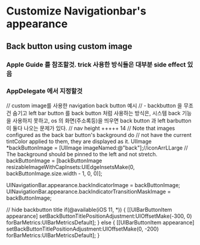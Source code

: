 # Customize Navigationbar's appearance  

## Back button using custom image 
### Apple Guide 를 참조할것. trick 사용한 방식들은 대부분 side effect 있음 
### AppDelegate 에서 지정할것

// custom image를 사용한 navigation back button 예시
// - backbutton 을 무조건 숨기고 left bar button 를 back button 처럼 사용하는 방식은, 시스템 back 기능을 사용하지 못하고, os 의 화면(주소록등)을 띄우면 back button 과 left barbutton 이 둘다 나오는 문제가 있다.
// nav height +++++ 14
// Note that images configured as the back bar button's background do
// not have the current tintColor applied to them, they are displayed as it.
UIImage *backButtonImage = [UIImage imageNamed:@"back"];//iconArrLLarge
// The background should be pinned to the left and not stretch.
backButtonImage = [backButtonImage resizableImageWithCapInsets:UIEdgeInsetsMake(0, backButtonImage.size.width - 1, 0, 0)];

UINavigationBar.appearance.backIndicatorImage = backButtonImage;
UINavigationBar.appearance.backIndicatorTransitionMaskImage = backButtonImage;


// hide backbutton title
if(@available(iOS 11, *)) {
[[UIBarButtonItem appearance] setBackButtonTitlePositionAdjustment:UIOffsetMake(-300, 0) forBarMetrics:UIBarMetricsDefault];
} else {
[[UIBarButtonItem appearance] setBackButtonTitlePositionAdjustment:UIOffsetMake(0, -200) forBarMetrics:UIBarMetricsDefault];
}

